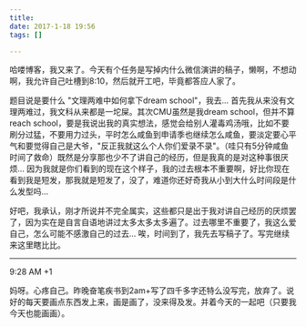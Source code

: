 ```yaml
---
title: 
date: 2017-1-18 19:56
tags: []

---
```


哈喽博客，我又来了。今天有个任务是写掉内什么微信演讲的稿子，懒啊，不想动啊，我允许自己吐槽到8:10，然后就开工吧，毕竟都答应人家了。

题目说是要什么 "文理两难中如何拿下dream school"，我去... 首先我从来没有文理两难过，我文科从来都是一坨屎。其次CMU虽然是我dream school，但并不算reach school，要是我说出我的真实想法，感觉会给别人灌毒鸡汤哦，比如不要刷分过猛，不要用力过头，平时怎么咸鱼到申请季也继续怎么咸鱼，要淡定要心平气和要觉得自己是大爷，"反正我就这么个人你们爱录不录"。（哇只有5分钟咸鱼时间了救命）既然是分享那也少不了讲自己的经历，但是我真的是对这种事很厌烦... 因为我就是你们看到的现在这个样子，我的过去根本不重要啊，好比你现在看到我是短发，那我就是短发了，没了，难道你还好奇我从小到大什么时间段是什么发型吗... 

好吧，我承认，刚才所说并不完全属实，这些都只是出于我对讲自己经历的厌烦罢了，因为实在是自言自语地讲过太多太多太多遍了。过去哪里不重要了，我这么爱自己，怎么可能不感激自己的过去... 唉，时间到了，我先去写稿子了。写完继续来这里瞎比比。

---
<p>9:28 AM +1</p>

妈呀。心疼自己。昨晚奋笔疾书到2am+写了四千多字还特么没写完，放弃了。说好的每天要画点东西发上来，画是画了，没来得及发。并着今天的一起吧（只要我今天也能画画）。

